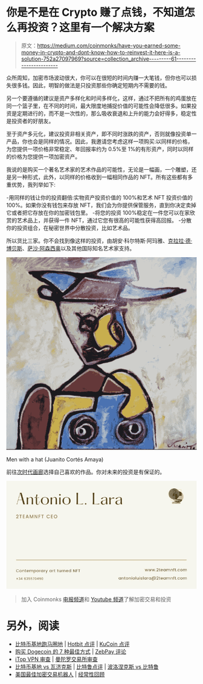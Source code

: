 # 你是不是在 Crypto 赚了点钱，不知道怎么再投资？这里有一个解决方案

> 原文：<https://medium.com/coinmonks/have-you-earned-some-money-in-crypto-and-dont-know-how-to-reinvest-it-here-is-a-solution-752a27097969?source=collection_archive---------61----------------------->

众所周知，加密市场波动很大，你可以在很短的时间内赚一大笔钱，但你也可以损失很多钱。因此，明智的做法是只投资那些你确定短期内不需要的钱。

另一个要遵循的建议是资产多样化和时间多样化，这样，通过不把所有的鸡蛋放在同一个篮子里，在不同的时间，最大限度地捕捉价值的可能性会降低很多。如果投资是定期进行的，而不是一次性的，那么吸收衰退和上升的能力会好得多，稳定性是投资者的好朋友。

至于资产多元化，建议投资非相关资产，即不同时涨跌的资产，否则就像投资单一产品，你也会是同样的情况。因此，我邀请您考虑这样一项购买:以同样的价格，为您提供一项价格非常稳定、年回报率约为 0.5%至 1%的有形资产，同时以同样的价格为您提供一项加密资产。

我说的是购买一个著名艺术家的艺术作品的可能性，无论是一幅画，一个雕塑，还是另一种形式，此外，以同样的价格收到一幅相同作品的 NFT。所有这些都有多重优势，我列举如下:

-用同样的钱让你的投资翻倍:实物资产投资价值的 100%和艺术 NFT 投资价值的 100%。如果你没有钱包来存放 NFT，我们会为你提供保管服务，直到你决定卖掉它或者把它存放在你的加密钱包里。
-将您的投资 100%稳定在一件您可以在家欣赏的艺术品上，并获得一件 NFT，通过它您有很高的可能性获得高回报。
-分散你的投资组合，在秘密世界中分散投资，比如艺术品。

所以货比三家。你不会找到像这样的投资，由胡安·科尔特斯·阿玛雅、[克拉拉·德·博贝斯](https://nextagegallery.com/clara-de-bobes_en/)、[萨沙·阿森西奥](https://nextagegallery.com/sasha-asensio/)以及其他国际知名艺术家支持。

![](img/fe1fb7bd23810f78cff223e889975ed8.png)

Men with a hat (Juanito Cortés Amaya)

前往[次时代画廊](https://nextagegallery.com/next-age-gallery/)选择自己喜欢的作品。你对未来的投资是有保证的。

![](img/bd4df4e3610fb9efb8f6a9769052f50e.png)

> 加入 Coinmonks [电报频道](https://t.me/coincodecap)和 [Youtube 频道](https://www.youtube.com/c/coinmonks/videos)了解加密交易和投资

# 另外，阅读

*   [比特币基地跑马圈地](https://coincodecap.com/coinbase-staking) | [Hotbit 点评](/coinmonks/hotbit-review-cd5bec41dafb) | [KuCoin 点评](https://coincodecap.com/kucoin-review)
*   [购买 Dogecoin 的 7 种最佳方式](https://coincodecap.com/ways-to-buy-dogecoin) | [ZebPay 评论](https://coincodecap.com/zebpay-review)
*   [iTop VPN 审查](https://coincodecap.com/itop-vpn-review) | [曼陀罗交易所审查](https://coincodecap.com/mandala-exchange-review)
*   [比特币基地 vs 瓦济克斯](https://coincodecap.com/coinbase-vs-wazirx) | [比特鲁点评](https://coincodecap.com/bitrue-review) | [波洛涅克斯 vs 比特鲁](https://coincodecap.com/poloniex-vs-bittrex)
*   [美国最佳加密交易机器人](https://coincodecap.com/crypto-trading-bots-in-the-us) | [经常性回顾](https://coincodecap.com/changelly-review)
